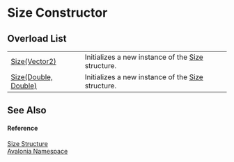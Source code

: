 # Size Constructor


## Overload List
<table>
<tr>
<td><a href="M_Avalonia_Size__ctor_1">Size(Vector2)</a></td>
<td>Initializes a new instance of the <a href="T_Avalonia_Size">Size</a> structure.</td>
</tr>
<tr>
<td><a href="M_Avalonia_Size__ctor">Size(Double, Double)</a></td>
<td>Initializes a new instance of the <a href="T_Avalonia_Size">Size</a> structure.</td>
</tr>
</table>

## See Also


#### Reference
<a href="T_Avalonia_Size">Size Structure</a>  
<a href="N_Avalonia">Avalonia Namespace</a>  
